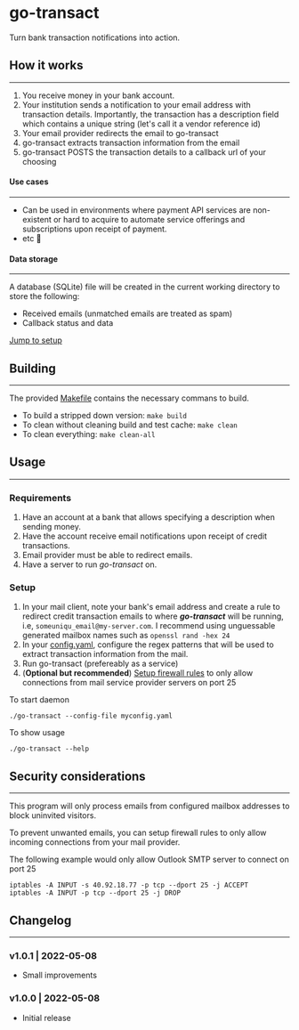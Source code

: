 # go-transact
Turn bank transaction notifications into action.

## How it works
---

1. You receive money in your bank account.
2. Your institution sends a notification to your email address with transaction details. Importantly, the transaction has a description field which contains a unique string (let's call it a vendor reference id) 
3. Your email provider redirects the email to go-transact
4. go-transact extracts transaction information from the email
5. go-transact POSTS the transaction details to a callback url of your choosing

#### Use cases
---

- Can be used in environments where payment API services are non-existent or hard to acquire to automate service offerings and subscriptions upon receipt of payment.
- etc 👀

#### Data storage
---

A database (SQLite) file will be created in the current working directory to store the following:

- Received emails (unmatched emails are treated as spam)
- Callback status and data

[Jump to setup](#setup)

## Building
---

The provided [Makefile](Makefile) contains the necessary commans to build.

- To build a stripped down version: ```make build```
- To clean without cleaning build and test cache: ```make clean```
- To clean everything: ```make clean-all```

## Usage
---

### Requirements

1. Have an account at a bank that allows specifying a description when sending money.
2. Have the account receive email notifications upon receipt of credit transactions.
3. Email provider must be able to redirect emails.
4. Have a server to run _go-transact_ on.

### Setup

1. In your mail client, note your bank's email address and create a rule to redirect credit transaction emails to where **_go-transact_** will be running, i.e, `someuniqu_email@my-server.com`. I recommend using unguessable generated mailbox names such as `openssl rand -hex 24`
2. In your [config.yaml](config.yaml), configure the regex patterns that will be used to extract transaction information from the mail.
3. Run go-transact (prefereably as a service)
4. (**Optional but recommended**) [Setup firewall rules](#security-considerations) to only allow connections from mail service provider servers on port 25

To start daemon 

```shell
./go-transact --config-file myconfig.yaml
```

To show usage

```shell
./go-transact --help
```

## Security considerations
---

This program will only process emails from configured mailbox addresses to block uninvited visitors.

To prevent unwanted emails, you can setup firewall rules to only allow incoming connections from your mail provider.

The following example would only allow Outlook SMTP server to connect on port 25

```
iptables -A INPUT -s 40.92.18.77 -p tcp --dport 25 -j ACCEPT
iptables -A INPUT -p tcp --dport 25 -j DROP
```

## Changelog
---

### v1.0.1 | 2022-05-08

- Small improvements

### v1.0.0 | 2022-05-08

- Initial release
